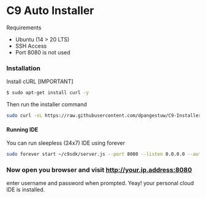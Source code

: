 # C9 Auto Installer

Requirements

  - Ubuntu (14 > 20 LTS)
  - SSH Access
  - Port 8080 is not used


### Installation

Install cURL [IMPORTANT]

```sh
$ sudo apt-get install curl -y
```

Then run the installer command
```sh
sudo curl -sL https://raw.githubusercontent.com/dpangestuw/C9-Installer/main/installer.sh -o c9installer.sh && sudo bash c9installer.sh
```

#### Running IDE

You can run sleepless (24x7) IDE using forever

```sh
sudo forever start ~/c9sdk/server.js --port 8080 --listen 0.0.0.0 --auth <username>:<password>
```


### Now open you browser and visit http://your.ip.address:8080
enter username and password when prompted. Yeay! your personal cloud IDE is installed.
